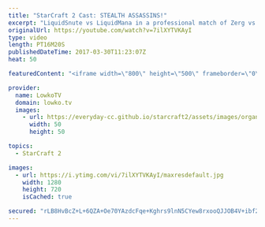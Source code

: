```yaml
---
title: "StarCraft 2 Cast: STEALTH ASSASSINS!"
excerpt: "LiquidSnute vs LiquidMana in a professional match of Zerg vs Protoss. Subscribe for more videos: http://lowko.tv/youtube Psionic Storm value: https://goo.gl/KOhZfy  An awesome back-and-forth match of professional StarCraft 2. In this game, Zerg mostly sits back while waiting for an opportunity. In the"
originalUrl: https://youtube.com/watch?v=7ilXYTVKAyI
type: video
length: PT16M20S
publishedDateTime: 2017-03-30T11:23:07Z
heat: 50

featuredContent: "<iframe width=\"800\" height=\"500\" frameborder=\"0\" src=\"https://www.youtube.com/embed/7ilXYTVKAyI\" allow=\"accelerometer; autoplay; encrypted-media; gyroscope; picture-in-picture\" allowfullscreen></iframe>"

provider:
  name: LowkoTV
  domain: lowko.tv
  images:
    - url: https://everyday-cc.github.io/starcraft2/assets/images/organizations/lowko.tv-50x50.jpg
      width: 50
      height: 50

topics:
  - StarCraft 2

images:
  - url: https://i.ytimg.com/vi/7ilXYTVKAyI/maxresdefault.jpg
    width: 1280
    height: 720
    isCached: true

secured: "rLB8HvBcZ+L+6QZA+Oe70YAzdcFqe+Kghrs9lnN5CYew8rxooQJJOB4V+ibf27bby+c1VHIstpaPw7keoBvX1ZKBUydcnnIrvkIRzXaiycL+9IyK1AyLv3A0uhtb/YfjdLyrzmVvV3n89cPcZBJOKjfoVJy6eE9koTtcx8kYGMJM8LA4oOEj/MCsxCOGfLRifhZAiUEvXVFBofq1brcmDRq34KkQKupfYgJ+W9MAvwu43Xznx7mR+IowGCvZjxBm/LJxVE7QEwW8+DLHZeRN9LpJpiju1Rx/kJtAVXLZiGa+Jxpsebzzn8+zF3S3ph4Cs+0/xxSgzamFYYeaG/zkfMEQMkAysUDvqfEb8JhwqAU55SkmOU7pqN8sbkJ07Z62iVy6HHPt8BTt25aXjBOH3mvjJ3kBc2Qlg6YIRcCK96h+XJaZvX41ZhT1L3eiPwkh;48IntGMujoyexzozsjZjiw=="
---
```


